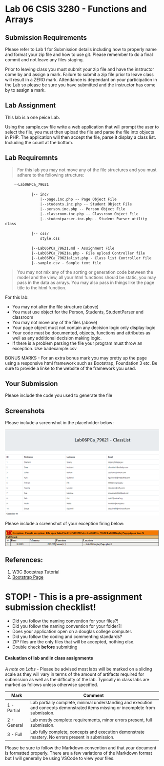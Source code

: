 # Lab 06 CSIS 3280 - Functions and Arrays

## Submission Requirements

Please refer to Lab 1 for Submission details including how to properly name and format your zip file and how to use git.  Please remember to do a final commit and not leave any files staging.

Prior to leaving class you must submit your zip file and have the instructor come by and assign a mark.  Failure to submit a zip file prior to leave class will result in a ZERO mark.  Attendance is dependant on your participation in the Lab so please be sure you have submitted and the instructor has come by to assign a mark.

## Lab Assignment

This lab is a one peice Lab.

Using the sample.csv file write a web application that will prompt the user to select the file, you must then upload the file and parse the file into objects in PHP.  The application will then accept the file, parse it display a class list. Including the count at the bottom.


## Lab Requiremnts

> For this lab you may not move any of the file structures and you must adhere to the following structure:

        --Lab06PCa_79621

                |-- inc/
                    |--page.inc.php -- Page Object File
                    |--students.inc.php -- Student Object File
                    |--person.inc.php -- Person Object File
                    |--classroom.inc.php -- Classroom Object File
                    |--studentparser.inc.php - Student Parser utility class
        
                |-- css/
                    style.css
        
                |--Lab06PCa_79621.md - Assignment File
                |--Lab06PCa_79621a.php - File upload Controller file
                |--Lab06PCa_79621alist.php - Class list Controller file
                |--sample.csv - Sample text file

> You may not mix any of the sorting or generation code between the model and the view, all your html functions should be static, you may pass in the data as arrays.  You may also pass in things like the page title to the html function.

For this lab:
* You may not alter the file structure (above)
* You must use object for the Person, Students, StudentParser and classroom
* You may not move any of the files (above)
* Your page object must not contain any decision logic only display logic
* Your code must be documented, objects, functions and attributes as well as any additional decision making logic.
* If there is a problem parsing the file your program must throw an exception. Use badexample.csv

BONUS MARKS - For an extra bonus mark you may pretty up the page using a responsive html framework such as Bootstrap, Foundation 3 etc.  Be sure to provide a linke to the website of the framework you used.

## Your Submission
Please include the code you used to generate the file

## Screenshots

Please include a screenshot in the placeholder below:

![Lab06 Screenshot](classlist.png)

Please include a screenshot of your exception firing below:

![Lab06 Screenshot](exception.png)

## References: 

1. [W3C Bootstrap Tutorial](https://www.w3schools.com/bootstrap/default.asp)
2. [Bootstrap Page](https://getbootstrap.com/docs/4.0/getting-started/introduction/)

# STOP! - This is a pre-assignment submission checklist!

* Did you follow the naming convention for your files?!
* Did you follow the naming convention for your folder?!
* Does your application open on a douglas college computer.
* Did you follow the coding and commenting standards?
* ZIP files are the only files that will be accepted, nothing else.
* Double check **before** submitting

#### Evaluation of lab and in class assignments

*A note on Labs* - Please be advised most labs will be marked on a sliding scale as they will vary in terms of the amount of artifacts required for submission as well as the difficulty of the lab.  Typically in class labs are marked as follows unless otherwise specified.

| Mark | Comment |
| --- | --- |
| 1 - Partial | Lab partially complete, minimal understanding and execution and concepts demonstrated items missing or incomplete from submission. |
| 2 - General | Lab mostly complete requirements, minor errors present, full submission. |
| 3 - Full | Lab fully complete, concepts and execution demonstrate mastery.  No errors present in submission. |

 Please be sure to follow the Markdown convention and that your document is formatted properly.  There are a few variations of the Markdown format but I will generally be using VSCode to view your files.
